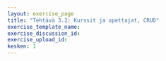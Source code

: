 ```yaml
---
layout: exercise_page
title: "Tehtävä 3.2: Kurssit ja opettajat, CRUD"
exercise_template_name: 
exercise_discussion_id: 
exercise_upload_id: 
kesken: 1
---
```

